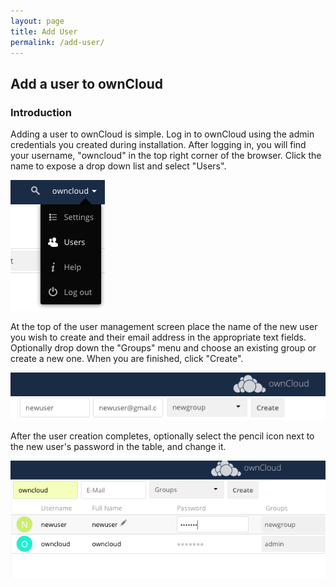 ```yaml
---
layout: page
title: Add User
permalink: /add-user/
---
```


## Add a user to ownCloud

### Introduction

Adding a user to ownCloud is simple. Log in to ownCloud using the
admin credentials you created during installation. After logging in,
you will find your username, "owncloud" in the top right corner of the
browser. Click the name to expose a drop down list and select "Users".

![Drop-down menu][dropdown]  

At the top of the user management screen place the name of the new
user you wish to create and their email address in the appropriate
text fields. Optionally drop down the "Groups" menu and choose an 
existing group or create a new one. When you are finished, click 
"Create".

![Create a new user][create_user]

After the user creation completes, optionally select the pencil icon
next to the new user's password in the table, and change it.

![Change password][chg_pass]

[dropdown]: /images/dropdown.png
[create_user]: /images/create_user.png
[chg_pass]: /images/chg_pass.png
